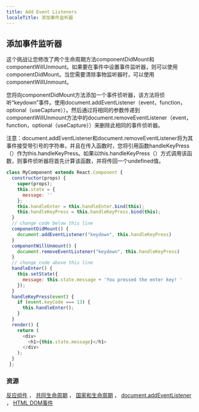 ```yaml
---
title: Add Event Listeners
localeTitle: 添加事件监听器
---
```

## 添加事件监听器

这个挑战让您修改了两个生命周期方法componentDidMount和componentWillUnmount。如果要在事件中设置事件监听器，则可以使用componentDidMount。当您需要清除事物监听器时，可以使用componentWillUnmount。

您将向componentDidMount方法添加一个事件侦听器，该方法将侦听“keydown”事件。使用document.addEventListener（event，function，optional（useCapture））。然后通过将相同的参数传递到componentWillUnmount方法中的document.removeEventListener（event，function，optional（useCapture））来删除此相同的事件侦听器。

注意：document.addEventListener和document.removeEventListener将为其事件接受带引号的字符串，并且在传入函数时，您将引用函数handleKeyPress（）作为this.handleKeyPress。如果以this.handleKeyPress（）方式调用该函数，则事件侦听器将首先计算该函数，并将传回一个undefined值。

```javascript
class MyComponent extends React.Component { 
  constructor(props) { 
    super(props); 
    this.state = { 
      message: '' 
    }; 
    this.handleEnter = this.handleEnter.bind(this); 
    this.handleKeyPress = this.handleKeyPress.bind(this); 
  } 
  // change code below this line 
  componentDidMount() { 
    document.addEventListener("keydown", this.handleKeyPress) 
  } 
  componentWillUnmount() { 
    document.removeEventListener("keydown", this.handleKeyPress) 
  } 
  // change code above this line 
  handleEnter() { 
    this.setState({ 
      message: this.state.message + 'You pressed the enter key! ' 
    }); 
  } 
  handleKeyPress(event) { 
    if (event.keyCode === 13) { 
      this.handleEnter(); 
    } 
  } 
  render() { 
    return ( 
      <div> 
        <h1>{this.state.message}</h1> 
      </div> 
    ); 
  } 
 }; 
```

### 资源

[反应组件](https://reactjs.org/docs/react-component.html) ， [共同生命周期](http://projects.wojtekmaj.pl/react-lifecycle-methods-diagram/) ， [国家和生命周期](https://reactjs.org/docs/state-and-lifecycle.html) ， [document.addEventListener](https://www.w3schools.com/jsref/met_document_addeventlistener.asp) ， [HTML DOM事件](https://www.w3schools.com/jsref/dom_obj_event.asp)